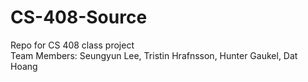 # CS-408-Source

Repo for CS 408 class project <br>
Team Members: Seungyun Lee, Tristin Hrafnsson, Hunter Gaukel, Dat Hoang
